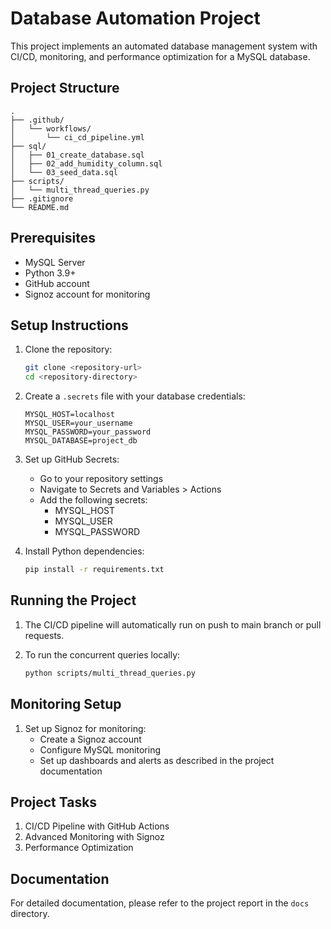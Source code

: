 # Database Automation Project

This project implements an automated database management system with CI/CD, monitoring, and performance optimization for a MySQL database.

## Project Structure

```
.
├── .github/
│   └── workflows/
│       └── ci_cd_pipeline.yml
├── sql/
│   ├── 01_create_database.sql
│   ├── 02_add_humidity_column.sql
│   └── 03_seed_data.sql
├── scripts/
│   └── multi_thread_queries.py
├── .gitignore
└── README.md
```

## Prerequisites

- MySQL Server
- Python 3.9+
- GitHub account
- Signoz account for monitoring

## Setup Instructions

1. Clone the repository:
   ```bash
   git clone <repository-url>
   cd <repository-directory>
   ```

2. Create a `.secrets` file with your database credentials:
   ```
   MYSQL_HOST=localhost
   MYSQL_USER=your_username
   MYSQL_PASSWORD=your_password
   MYSQL_DATABASE=project_db
   ```

3. Set up GitHub Secrets:
   - Go to your repository settings
   - Navigate to Secrets and Variables > Actions
   - Add the following secrets:
     - MYSQL_HOST
     - MYSQL_USER
     - MYSQL_PASSWORD

4. Install Python dependencies:
   ```bash
   pip install -r requirements.txt
   ```

## Running the Project

1. The CI/CD pipeline will automatically run on push to main branch or pull requests.

2. To run the concurrent queries locally:
   ```bash
   python scripts/multi_thread_queries.py
   ```

## Monitoring Setup

1. Set up Signoz for monitoring:
   - Create a Signoz account
   - Configure MySQL monitoring
   - Set up dashboards and alerts as described in the project documentation

## Project Tasks

1. CI/CD Pipeline with GitHub Actions
2. Advanced Monitoring with Signoz
3. Performance Optimization

## Documentation

For detailed documentation, please refer to the project report in the `docs` directory. 